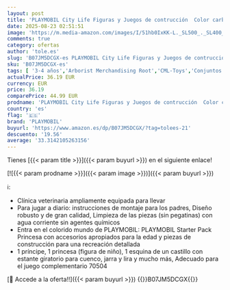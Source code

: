 ```yaml
---
layout: post
title: 'PLAYMOBIL City Life Figuras y Juegos de contrucción  Color carbón  70146 '
date: 2025-08-23 02:51:51
image: 'https://m.media-amazon.com/images/I/51hb0IxKK-L._SL500_._SL400_.jpg'
comments: true
category: ofertas
author: 'tole.es'
slug: 'B07JM5DCGX-es PLAYMOBIL City Life Figuras y Juegos de contrucción Color...'
sku: 'B07JM5DCGX-es'
tags: [ '3-4 años','Arborist Merchandising Root','CML-Toys','Conjuntos de figuras de juguete','Figuras de juguete de construcción','Juegos de construcción para niños','Juguetes','Juguetes y juegos','Muñecos y figuras','Paid Social - CML Toys','Self Service','Special Features Stores','Toys & Figures','Toys All','b6d17eda-2c26-45ed-a098-453a9f96e839_0','b6d17eda-2c26-45ed-a098-453a9f96e839_1101','b6d17eda-2c26-45ed-a098-453a9f96e839_1801','b6d17eda-2c26-45ed-a098-453a9f96e839_3601','playmobil','🇪🇸', ]
actualPrice: 36.19 EUR
currency: EUR
price: 36.19
comparePrice: 44.99 EUR
prodname: 'PLAYMOBIL City Life Figuras y Juegos de contrucción  Color carbón  70146 '
country: 'es'
flag: '🇪🇸'
brand: 'PLAYMOBIL'
buyurl: 'https://www.amazon.es/dp/B07JM5DCGX/?tag=tolees-21'
descuento: '19.56'
average: '33.3142105263156'
---
```


Tienes [{{< param title >}}]({{< param buyurl >}}) en el siguiente enlace!

[![{{< param prodname >}}]({{< param image >}})]({{< param buyurl >}})

ℹ️:

- Clínica veterinaria ampliamente equipada para llevar
- Para jugar a diario: instrucciones de montaje para los padres, Diseño robusto y de gran calidad, Limpieza de las piezas (sin pegatinas) con agua corriente sin agentes químicos
- Entra en el colorido mundo de PLAYMOBIL: PLAYMOBIL Starter Pack Princesa con accesorios apropiados para la edad y piezas de construcción para una recreación detallada
- 1 príncipe, 1 princesa (figura de niño), 1 esquina de un castillo con estante giratorio para cuenco, jarra y lira y mucho más, Adecuado para el juego complementario 70504

[🛒 Accede a la oferta!!]({{< param buyurl >}})
{{<world>}}B07JM5DCGX{{</world>}}
